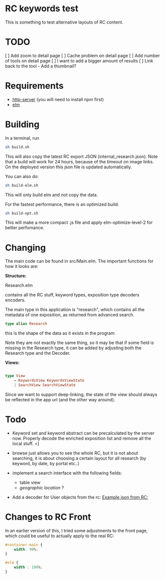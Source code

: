 # RC keywords test

This is something to test alternative layouts of RC content.

# TODO

[ ] Add zoom to detail page
[ ] Cache problem on detail page
[ ] Add number of tools on detail page
[ ] I want to add a bigger amount of results
[ ] Link back to the tool
      - Add a thumbnail?


# Requirements

* [http-server](https://www.npmjs.com/package/http-server)
(you will need to install npm first)
* [elm](https://guide.elm-lang.org/install/elm.html)

# Building

In a terminal, run 

```bash
sh build.sh
```

This will also copy the latest RC export JSON (internal_research.json). Note that a build will work for 24 hours, because of the timeout on image links. On the deployed version this json file is updated automatically.

You can also do:
```bash 
sh build-elm.sh
```

This will only build elm and not copy the data.


For the fastest performance, there is an optimized build:
```bash
sh build-opt.sh
```

This will make a more compact .js file and apply elm-optimize-level-2 for better perfomance.


# Changing

The main code can be found in src/Main.elm. The important functions for how it looks are:

__Structure:__

Research.elm 

contains all the RC stuff, keyword types, exposition type decoders encoders.

The main type in this application is "research", which contains all the metadata of one exposition, as returned from advanced search.


```elm 
type alias Research
```

this is the shape of the data as it exists in the program 

Note they are not exactly the same thing, so it may be that if some field is missing in the Research type, it can be added by adjusting both the Research type and the Decoder.

__Views:__

```elm 

type View
    = KeywordsView KeywordsViewState
    | SearchView SearchViewState
```

Since we want to support deep-linking, the state of the view should always be reflected in the app url (and the other way around).



# Todo

- Keyword set and keyword abstract can be precalculated by the server now. Properly decode the enriched exposition list and remove all the local stuff. =]

- browse just allows you to see the whole RC, but it is not about searching, it is about choosing a certain layout for all research (by keyword, by date, by portal etc..)
- implement a search interface with the following fields:
    * table view
    * *geographic location* ?
- Add a decoder for User objects from the rc:
[Example json from RC:](https://www.researchcatalogue.net/portal/search-result?fulltext=&name=&keywords=&country=&type_user=user&resulttype=user&modifiedafter=&modifiedbefore=&format=json&limit=25&page=0)


# Changes to RC Front

In an earlier version of this, I tried some adjustments to the front page, which could be useful to actually apply to the real RC:

```CSS
#container-main {
    width: 90%;
}

#elm {
    width : 100%;
}
```

